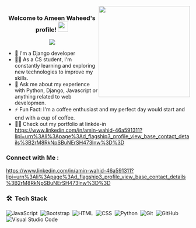 
<img width="250" align="right" src="https://c.tenor.com/_DOBjnGspYAAAAAM/code-coding.gif">

<h3 align="center">
  Welcome to Ameen Waheed's profile!
  <img src="https://media.giphy.com/media/hvRJCLFzcasrR4ia7z/giphy.gif" width="28">
</h3>

<!-- Typing SVG by DenverCoder1 - https://github.com/DenverCoder1/readme-typing-svg -->
<p align="center">
  <a href="https://github.com/DenverCoder1/readme-typing-svg"><img src="https://readme-typing-svg.herokuapp.com/?lines=Full-stack%20web%20developer;Always%20learning%20new%20things&font=Fira%20Code&center=true&width=440&height=45&color=f75c7e&vCenter=true&size=22"></a>
</p> 

- 🏢 I'm a Django developer
- 👨‍💻 As a CS student, I'm constantly learning and exploring new technologies to improve my skills.
- 💬 Ask me about my experience with Python, Django, Javascript or anything related to web developmen.
- ⚡ Fun Fact: I'm a coffee enthusiast and my perfect day would start and end with a cup of coffee.
- 👨‍💻 Check out my portfolio at linkde-in https://www.linkedin.com/in/amin-wahid-46a591311?lipi=urn%3Ali%3Apage%3Ad_flagship3_profile_view_base_contact_details%3B2rM8RkNpSBuNErSH473lnw%3D%3D


### Connect with Me :

https://www.linkedin.com/in/amin-wahid-46a591311?lipi=urn%3Ali%3Apage%3Ad_flagship3_profile_view_base_contact_details%3B2rM8RkNpSBuNErSH473lnw%3D%3D

### 🛠 &nbsp;Tech Stack
![JavaScript](https://img.shields.io/badge/-JavaScript-05122A?style=flat&logo=javascript)&nbsp;
![Bootstrap](https://img.shields.io/badge/-Bootstrap-05122A?style=flat&logo=bootstrap&logoColor=563D7C)&nbsp;
![HTML](https://img.shields.io/badge/-HTML-05122A?style=flat&logo=HTML5)&nbsp;
![CSS](https://img.shields.io/badge/-CSS-05122A?style=flat&logo=CSS3&logoColor=1572B6)&nbsp;
![Python](https://img.shields.io/badge/-Python%20-05122A?style=flat&logo=python)&nbsp;
![Git](https://img.shields.io/badge/-Git-05122A?style=flat&logo=git)&nbsp;
![GitHub](https://img.shields.io/badge/-GitHub-05122A?style=flat&logo=github)&nbsp;
![Visual Studio Code](https://img.shields.io/badge/-Visual%20Studio%20Code-05122A?style=flat&logo=visual-studio-code&logoColor=007ACC)&nbsp;

